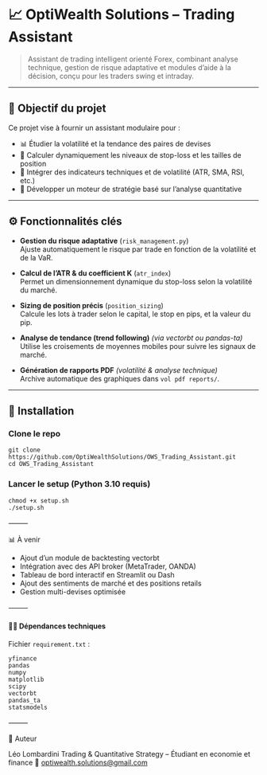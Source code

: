# 📈 OptiWealth Solutions – Trading Assistant

> Assistant de trading intelligent orienté Forex, combinant analyse technique, gestion de risque adaptative et modules d’aide à la décision, conçu pour les traders swing et intraday.

---

## 🧠 Objectif du projet

Ce projet vise à fournir un assistant modulaire pour :

- 📊 Étudier la volatilité et la tendance des paires de devises
- 🎯 Calculer dynamiquement les niveaux de stop-loss et les tailles de position
- 🔁 Intégrer des indicateurs techniques et de volatilité (ATR, SMA, RSI, etc.)
- 🧩 Développer un moteur de stratégie basé sur l’analyse quantitative

---

## ⚙️ Fonctionnalités clés

- **Gestion du risque adaptative** (`risk_management.py`)  
  Ajuste automatiquement le risque par trade en fonction de la volatilité et de la VaR.

- **Calcul de l’ATR & du coefficient K** (`atr_index`)  
  Permet un dimensionnement dynamique du stop-loss selon la volatilité du marché.

- **Sizing de position précis** (`position_sizing`)  
  Calcule les lots à trader selon le capital, le stop en pips, et la valeur du pip.

- **Analyse de tendance (trend following)** _(via vectorbt ou pandas-ta)_  
  Utilise les croisements de moyennes mobiles pour suivre les signaux de marché.

- **Génération de rapports PDF** _(volatilité & analyse technique)_  
  Archive automatique des graphiques dans `vol pdf reports/`.

---

## 🚀 Installation

### Clone le repo

```
git clone https://github.com/OptiWealthSolutions/OWS_Trading_Assistant.git
cd OWS_Trading_Assistant
```

### Lancer le setup (Python 3.10 requis)

```
chmod +x setup.sh
./setup.sh
```

⸻

📊 À venir

- Ajout d’un module de backtesting vectorbt
- Intégration avec des API broker (MetaTrader, OANDA)
- Tableau de bord interactif en Streamlit ou Dash
- Ajout des sentiments de marché et des positions retails
- Gestion multi-devises optimisée

⸻

#### 🧑‍💻 Dépendances techniques

Fichier `requirement.txt` :

```
yfinance
pandas
numpy
matplotlib
scipy
vectorbt
pandas_ta
statsmodels

```

⸻

🧠 Auteur

Léo Lombardini
Trading & Quantitative Strategy – Étudiant en economie et finance
📧 optiwealth.solutions@gmail.com
